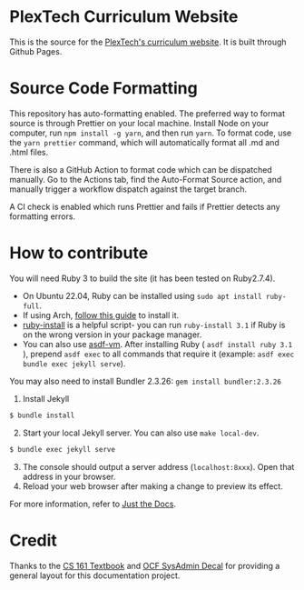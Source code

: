 # PlexTech Curriculum Website

This is the source for the [PlexTech's curriculum website](https://plextechip.github.io/curriculum-site/). It is built through Github Pages.

# Source Code Formatting

This repository has auto-formatting enabled. The preferred way to format source is through Prettier on your local machine. Install Node on your computer, run `npm install -g yarn`, and then run `yarn`. To format code, use the `yarn prettier` command, which will automatically format all .md and .html files.

There is also a GitHub Action to format code which can be dispatched manually. Go to the Actions tab, find the Auto-Format Source action, and manually trigger a workflow dispatch against the target branch.

A CI check is enabled which runs Prettier and fails if Prettier detects any formatting errors.

# How to contribute

You will need Ruby 3 to build the site (it has been tested on Ruby2.7.4).

- On Ubuntu 22.04, Ruby can be installed using `sudo apt install ruby-full`.
- If using Arch, [follow this guide](https://gist.github.com/jhass/8839655bb038e829fba1) to install it.
- [ruby-install](https://github.com/postmodern/ruby-install) is a helpful script- you can run `ruby-install 3.1` if Ruby is on the wrong version in your package manager.
- You can also use [asdf-vm](https://asdf-vm.com/). After installing Ruby ( `asdf install ruby 3.1` ), prepend `asdf exec` to all commands that require it (example: `asdf exec bundle exec jekyll serve`).

You may also need to install Bundler 2.3.26: `gem install bundler:2.3.26`

1. Install Jekyll

```bash
$ bundle install
```

2. Start your local Jekyll server. You can also use `make local-dev`.

```bash
$ bundle exec jekyll serve
```

3. The console should output a server address (`localhost:8xxx`). Open that address in your browser.
4. Reload your web browser after making a change to preview its effect.

For more information, refer to [Just the Docs](https://pmarsceill.github.io/just-the-docs/).

# Credit

Thanks to the [CS 161 Textbook](https://github.com/cs161-staff/textbook/tree/master) and [OCF SysAdmin Decal](https://github.com/0xcf/decal-web/) for providing a general layout for this documentation project.
